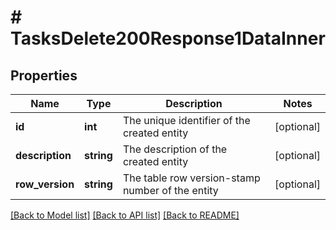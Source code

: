 # # TasksDelete200Response1DataInner

## Properties

Name | Type | Description | Notes
------------ | ------------- | ------------- | -------------
**id** | **int** | The unique identifier of the created entity | [optional]
**description** | **string** | The description of the created entity | [optional]
**row_version** | **string** | The table row version-stamp number of the entity | [optional]

[[Back to Model list]](../../README.md#models) [[Back to API list]](../../README.md#endpoints) [[Back to README]](../../README.md)

